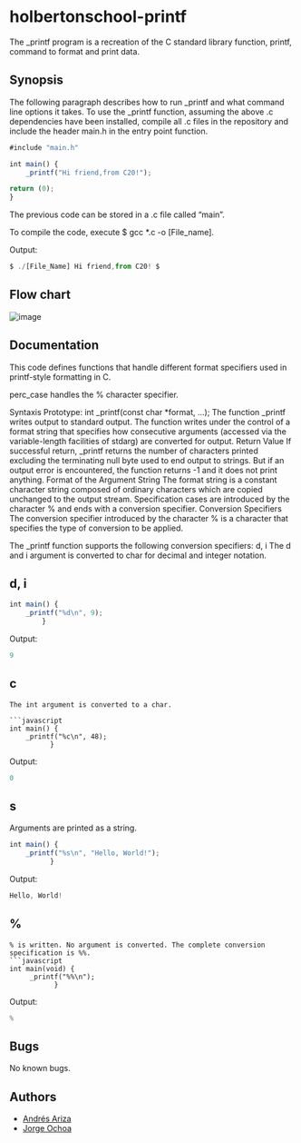 
# holbertonschool-printf

The _printf program is a recreation of the C standard library function, printf, command to format and print data.


## Synopsis
The following paragraph describes how to run _printf and what command line options it takes. To use the _printf function, assuming the above .c dependencies have been installed, compile all .c files in the repository and include the header main.h in the entry point function.

```javascript
#include "main.h"

int main() {
    _printf("Hi friend,from C20!");

return (0);
}
```
The previous code can be stored in a .c file called “main”.

To compile the code, execute $ gcc *.c -o [File_name].

Output:
```javascript
$ ./[File_Name] Hi friend,from C20! $
```
## Flow chart
![image](https://user-images.githubusercontent.com/119007772/229633239-e90ec89e-f3ae-4934-9570-e2d40c4e4423.png)


## Documentation

This code defines functions that handle different format specifiers used in printf-style formatting in C.

perc_case handles the % character specifier.

Syntaxis Prototype: int _printf(const char *format, ...); The function _printf writes output to standard output. The function writes under the control of a format string that specifies how consecutive arguments (accessed via the variable-length facilities of stdarg) are converted for output. Return Value If successful return, _printf returns the number of characters printed excluding the terminating null byte used to end output to strings. But if an output error is encountered, the function returns -1 and it does not print anything. Format of the Argument String The format string is a constant character string composed of ordinary characters which are copied unchanged to the output stream. Specification cases are introduced by the character % and ends with a conversion specifier. Conversion Specifiers The conversion specifier introduced by the character % is a character that specifies the type of conversion to be applied.

The _printf function supports the following conversion specifiers: d, i The d and i argument is converted to char for decimal and integer notation.
## d, i
```javascript
int main() {
    _printf("%d\n", 9);
        }
```
Output:
```javascript
9
```
## c
```
The int argument is converted to a char.

```javascript
int main() {
    _printf("%c\n", 48);
          }
```
Output:
```javascript
0 
```
## s
Arguments are printed as a string.
```javascript
int main() {
    _printf("%s\n", "Hello, World!");
          }
```
Output:

```javascript
Hello, World!
```
## %
```
% is written. No argument is converted. The complete conversion specification is %%.
```javascript
int main(void) {
     _printf("%%\n");
           }
```
Output:
```javascript
%
```


## Bugs

No known bugs.
## Authors

- [Andrés Ariza](https://www.github.com/andres-f-ariza)
- [Jorge Ochoa](https://www.github.com/goever1)
